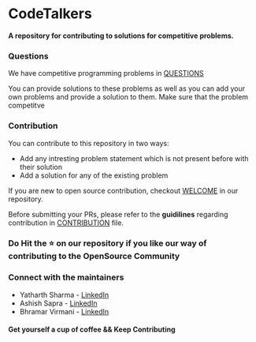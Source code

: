 # CodeTalkers

**A repository for contributing to solutions for competitive problems.**

### Questions
We have competitive programming problems in [QUESTIONS](QUESTIONS.md)

You can provide solutions to these problems as well as you can add your own problems and provide a solution to them.
Make sure that the problem competitve

### Contribution
You can contribute to this repository in two ways:
- Add any intresting problem statement which is not present before with their solution
- Add a solution for any of the existing problem 

If you are new to open source contribution, checkout [WELCOME](WELCOME.md) in our repository.

Before submitting your PRs, please refer to the **guidilines** regarding contribution in [CONTRIBUTION](CONTRIBUTION.md) file.

### Do Hit the ⭐ on our repository if you like our way of contributing to the OpenSource Community

### Connect with the maintainers
* Yatharth Sharma - [LinkedIn](https://www.linkedin.com/in/yatharth7/)
* Ashish Sapra    - [LinkedIn](https://www.linkedin.com/in/ashish-sapra/)
* Bhramar Virmani - [LinkedIn](https://www.linkedin.com/in/bhramarv021/)


#### Get yourself a cup of coffee && Keep Contributing

